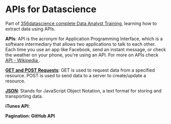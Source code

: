 # APIs for Datascience
Part of [356datascience complete Data Analyst Training](https://www.udemy.com/course/the-data-analyst-course-complete-data-analyst-bootcamp/learn/lecture/22842385#overview), learning how to extract data using APIs.

**APIs**: API is the acronym for Application Programming Interface, which is a software 
intermediary that allows two applications to talk to each other. Each time you 
use an app like Facebook, send an instant message, or check the weather on your
phone, you're using an API. For more on APIs check [API - Wikipedia ](https://en.wikipedia.org/wiki/API).

**[GET and POST Requests](https://www.w3schools.com/tags/ref_httpmethods.asp)**: GET is used to request data from a specified resource. POST is used to send data to a server to create/update a resource.

**[JSON](https://www.w3schools.com/js/js_json_intro.asp)**: Stands for JavaScript Object Notation, a text format for storing and transporting data.

**iTunes API**:

**Pagination: GitHub API** 
